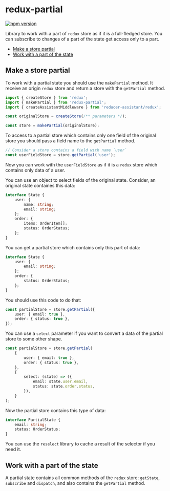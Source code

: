 # redux-partial

[![npm version](https://badge.fury.io/js/redux-partial.svg)](https://badge.fury.io/js/redux-partial)

Library to work with a part of `redux` store as if it is a full-fledged store. You can subscribe to changes of a part of the state get access only to a part.

-   [Make a store partial](#make-a-store-partial)
-   [Work with a part of the state](#work-with-a-part-of-the-state)

## Make a store partial

To work with a partial state you should use the `makePartial` method. It receive an origin `redux` store and return a store with the `getPartial` method.

```typescript
import { createStore } from 'redux';
import { makePartial } from 'redux-partial';
import { createAssistantMiddleware } from 'reducer-assistant/redux';

const originalStore = createStore(/** parameters */);

const store = makePartial(originalStore);
```

To access to a partial store which contains only one field of the original store you should pass a field name to the `getPartial` method.

```typescript
// Consider a store contains a field with name `user`
const userFieldStore = store.getPartial('user');
```

Now you can work with the `userFieldStore` as if it is a `redux` store which contains only data of a user.

You can use an object to select fields of the original state. Consider, an original state containes this data:

```typescript
interface State {
	user: {
		name: string;
		email: string;
	};
	order: {
		items: OrderItem[];
		status: OrderStatus;
	};
}
```

You can get a partial store which contains only this part of data:

```typescript
interface State {
	user: {
		email: string;
	};
	order: {
		status: OrderStatus;
	};
}
```

You should use this code to do that:

```typescript
const partialStore = store.getPartial({
	user: { email: true },
	order: { status: true },
});
```

You can use a `select` parameter if you want to convert a data of the partial store to some other shape.

```typescript
const partialStore = store.getPartial(
	{
		user: { email: true },
		order: { status: true },
	},
	{
		select: (state) => ({
			email: state.user.email,
			status: state.order.status,
		}),
	}
);
```

Now the partial store contains this type of data:

```typescript
interface PartialState {
	email: string;
	status: OrderStatus;
}
```

You can use the `reselect` library to cache a result of the selector if you need it.

## Work with a part of the state

A partial state contains all common methods of the `redux` store: `getState`, `subscribe` and `dispatch`, and also contains the `getPartial` method.
